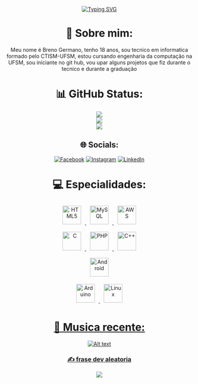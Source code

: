 <div align="center">  

[![Typing SVG](https://readme-typing-svg.demolab.com?font=Fira+Code&weight=700&size=21&duration=4000&pause=1000&color=F71325&center=true&vCenter=true&width=462&lines=Bem-Vindo+ao+meu+Github;Sou+Desenvolvedor+arduino;Formado+em+T.I+pelo+CTISM%2FUFSM;Graduando+de+Eng.+da+Computa%C3%A7%C3%A3o)](https://git.io/typing-svg)


# 💫 Sobre mim:
Meu nome é Breno Germano, tenho 18 anos, sou tecnico em informatica formado pelo CTISM-UFSM, estou cursando engenharia da computação na UFSM, sou iniciante no git hub, vou upar alguns projetos que fiz durante o tecnico e durante a graduação


# 📊 GitHub Status:
![](https://github-readme-stats.vercel.app/api?username=brenobl7&theme=radical&hide_border=false&include_all_commits=true&count_private=false)<br/>
![](https://github-readme-streak-stats.herokuapp.com/?user=brenobl7&theme=radical&hide_border=false)<br/>
![](https://github-readme-stats.vercel.app/api/top-langs/?username=brenobl7&theme=radical&hide_border=false&include_all_commits=true&count_private=false&layout=compact)





## 🌐 Socials:
[![Facebook](https://img.shields.io/badge/Facebook-%231877F2.svg?logo=Facebook&logoColor=white)](https://web.facebook.com/profile.php?id=100011019793532) [![Instagram](https://img.shields.io/badge/Instagram-%23E4405F.svg?logo=Instagram&logoColor=white)](https://instagram.com/breno_germano006) [![LinkedIn](https://img.shields.io/badge/LinkedIn-%230077B5.svg?logo=linkedin&logoColor=white)](https://www.linkedin.com/in/breno-germano-88788927b/) 

# 💻 Especialidades:



<a href="https://en.wikipedia.org/wiki/HTML5" target="_blank"><img style="margin: 10px" src="https://profilinator.rishav.dev/skills-assets/html5-original-wordmark.svg" alt="HTML5" height="50" /> 
<a href="https://www.mysql.com/" target="_blank"><img style="margin: 10px" src="https://profilinator.rishav.dev/skills-assets/mysql-original-wordmark.svg" alt="MySQL" height="50" /> 
<a href="https://aws.amazon.com/" target="_blank"><img style="margin: 10px" src="https://profilinator.rishav.dev/skills-assets/amazonwebservices-original-wordmark.svg" alt="AWS" height="50" />  
<a href="https://www.cprogramming.com/" target="_blank"><img style="margin: 10px" src="https://profilinator.rishav.dev/skills-assets/c-original.svg" alt="C" height="50" />
<a href="https://www.php.net/" target="_blank"><img style="margin: 10px" src="https://profilinator.rishav.dev/skills-assets/php-original.svg" alt="PHP" height="50" /> 
<a href="https://www.cplusplus.com/" target="_blank"><img style="margin: 10px" src="https://profilinator.rishav.dev/skills-assets/cplusplus-original.svg" alt="C++" height="50" />  
<a href="https://www.android.com/intl/en_in/" target="_blank"><img style="margin: 10px" src="https://profilinator.rishav.dev/skills-assets/android-original-wordmark.svg" alt="Android" height="50" />  
<a href="https://www.arduino.cc/" target="_blank"><img style="margin: 10px" src="https://profilinator.rishav.dev/skills-assets/arduino.png" alt="Arduino" height="50" />
<a href="https://www.linux.org/" target="_blank"><img style="margin: 10px" src="https://profilinator.rishav.dev/skills-assets/linux-original.svg" alt="Linux" height="50" />

# 🎵 Musica recente:
![Alt text](https://spotify-recently-played-readme.vercel.app/api?user=21sj6i36nk3pfk2vaw3f7vdxy&unique={true|1|on|yes})

<!--![C++](https://img.shields.io/badge/c++-%2300599C.svg?style=flat&logo=c%2B%2B&logoColor=white) ![C](https://img.shields.io/badge/c-%2300599C.svg?style=flat&logo=c&logoColor=white) ![AWS](https://img.shields.io/badge/AWS-%23FF9900.svg?style=flat&logo=amazon-aws&logoColor=white) ![Canva](https://img.shields.io/badge/Canva-%2300C4CC.svg?style=flat&logo=Canva&logoColor=white) ![nVIDIA](https://img.shields.io/badge/nVIDIA-%2376B900.svg?style=flat&logo=nVIDIA&logoColor=white) ![Arduino](https://img.shields.io/badge/-Arduino-00979D?style=flat&logo=Arduino&logoColor=white) 
-->



### ✍️ frase dev aleatoria
![](https://quotes-github-readme.vercel.app/api?type=horizontal&theme=radical)
</div>
<!--
[![](https://visitcount.itsvg.in/api?id=brenobl7&icon=4&color=11)](https://visitcount.itsvg.in)

## 🏆 GitHub Trophies
![](https://github-profile-trophy.vercel.app/?username=brenobl7&theme=onedark&no-frame=false&no-bg=true&margin-w=4)-->






